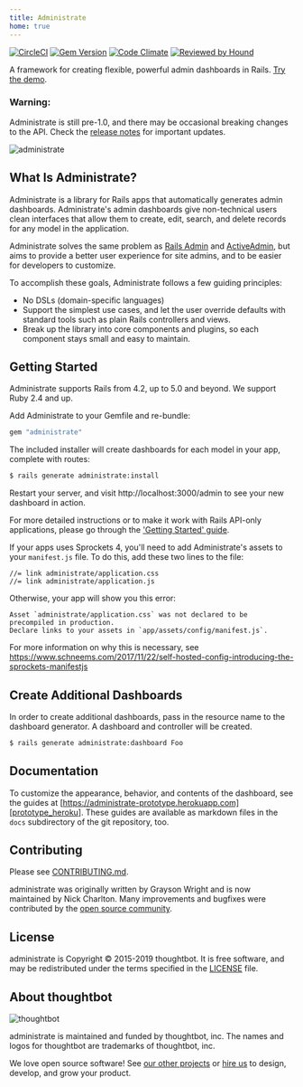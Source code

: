 ```yaml
---
title: Administrate
home: true
---
```


[![CircleCI](https://img.shields.io/circleci/project/github/thoughtbot/administrate.svg)](https://circleci.com/gh/thoughtbot/administrate/tree/master)
[![Gem Version](https://badge.fury.io/rb/administrate.svg)](https://badge.fury.io/rb/administrate)
[![Code Climate](https://codeclimate.com/github/thoughtbot/administrate/badges/gpa.svg)](https://codeclimate.com/github/thoughtbot/administrate)
[![Reviewed by Hound](https://img.shields.io/badge/Reviewed_by-Hound-8E64B0.svg)](https://houndci.com)

A framework for creating flexible, powerful admin dashboards in Rails.
[Try the demo][demo].

### Warning:

Administrate is still pre-1.0,
and there may be occasional breaking changes to the API.
Check the [release notes] for important updates.

[release notes]: https://github.com/thoughtbot/administrate/releases

![administrate](https://user-images.githubusercontent.com/11917/72203824-ec10f980-3468-11ea-9ac1-51cd28ff88b7.png)

## What Is Administrate?

Administrate is a library for Rails apps
that automatically generates admin dashboards.
Administrate's admin dashboards give non-technical users clean interfaces
that allow them to create, edit, search, and delete records
for any model in the application.

Administrate solves the same problem as [Rails Admin] and [ActiveAdmin],
but aims to provide a better user experience for site admins,
and to be easier for developers to customize.

To accomplish these goals, Administrate follows a few guiding principles:

- No DSLs (domain-specific languages)
- Support the simplest use cases, and let the user override defaults with
  standard tools such as plain Rails controllers and views.
- Break up the library into core components and plugins,
  so each component stays small and easy to maintain.

[Rails Admin]: https://github.com/sferik/rails_admin
[ActiveAdmin]: http://activeadmin.info/

## Getting Started

Administrate supports Rails from 4.2, up to 5.0 and beyond. We support Ruby
2.4 and up.

Add Administrate to your Gemfile and re-bundle:

```ruby
gem "administrate"
```

The included installer will create dashboards for each model in your
app, complete with routes:

```bash
$ rails generate administrate:install
```

Restart your server, and visit http://localhost:3000/admin
to see your new dashboard in action.

For more detailed instructions or to make it work with Rails API-only applications, please go through the ['Getting Started' guide](https://administrate-prototype.herokuapp.com/getting_started).

If your apps uses Sprockets 4, you'll need to add Administrate's assets to your `manifest.js` file. To do this, add these two lines to the file:

```
//= link administrate/application.css
//= link administrate/application.js
```

Otherwise, your app will show you this error:

```
Asset `administrate/application.css` was not declared to be precompiled in production.
Declare links to your assets in `app/assets/config/manifest.js`.
```

For more information on why this is necessary, see https://www.schneems.com/2017/11/22/self-hosted-config-introducing-the-sprockets-manifestjs

## Create Additional Dashboards

In order to create additional dashboards, pass in the resource name to
the dashboard generator. A dashboard and controller will be created.

```bash
$ rails generate administrate:dashboard Foo
```

## Documentation

To customize the appearance, behavior, and contents of the dashboard,
see the guides at
[https://administrate-prototype.herokuapp.com][prototype_heroku].
These guides are available as markdown files in the `docs` subdirectory of the
git repository, too.

## Contributing

Please see [CONTRIBUTING.md](/CONTRIBUTING.md).

administrate was originally written by Grayson Wright and is now maintained by
Nick Charlton. Many improvements and bugfixes were contributed by the [open
source
community](https://github.com/thoughtbot/administrate/graphs/contributors).

## License

administrate is Copyright © 2015-2019 thoughtbot.
It is free software, and may be redistributed under the terms specified in the
[LICENSE](/LICENSE.md) file.

## About thoughtbot

![thoughtbot](https://thoughtbot.com/brand_assets/93:44.svg)

administrate is maintained and funded by thoughtbot, inc.
The names and logos for thoughtbot are trademarks of thoughtbot, inc.

We love open source software!
See [our other projects][community] or
[hire us][hire] to design, develop, and grow your product.

[demo]: https://administrate-prototype.herokuapp.com/admin
[prototype_heroku]: https://administrate-prototype.herokuapp.com
[community]: https://thoughtbot.com/community?utm_source=github
[hire]: https://thoughtbot.com?utm_source=github
